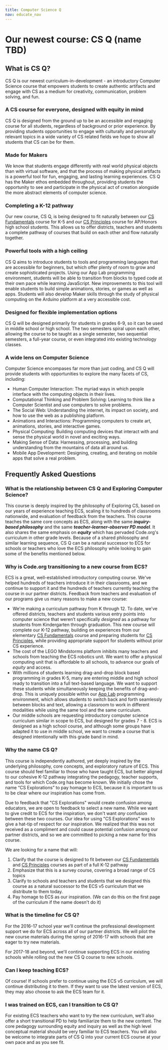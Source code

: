 ```yaml
---
title: Computer Science Q
nav: educate_nav
---
```


# Our newest course: CS Q (name TBD) #

## <a name="what"></a>What is CS Q?
CS Q is our newest curriculum-in-development - an introductory Computer Science course that empowers students to create authentic artifacts and engage with CS as a medium for creativity, communication, problem solving, and fun.

### <a name="equity"></a>A CS course for everyone, designed with equity in mind
CS Q is designed from the ground up to be an accessible and engaging course for all students, regardless of background or prior experience. By providing students opportunities to engage with culturally and personally relevant topics in a wide variety of CS related fields we hope to show all students that CS can be for them.

### <a name="maker"></a>Made for Makers
We know that students engage differently with real world physical objects than with virtual software, and that the process of making physical artifacts is a powerful tool for fun, engaging, and lasting learning experiences. CS Q has the Maker ethos embedded throughout, providing students the opportunity to see and participate in the physical act of creation alongside the more abstract elements of computer science.

### <a name="pathway"></a>Completing a K-12 pathway
Our new course, CS Q, is being designed to fit naturally between our [CS Fundamentals](/k5) course for K-5 and our [CS Principles](/csp) course for AP/Honors high school students. This allows us to offer districts, teachers and students a complete pathway of courses that build on each other and flow naturally together. 

### <a name="tools"></a>Powerful tools with a high ceiling
CS Q aims to introduce students to tools and programming languages that are accessible for beginners, but which offer plenty of room to grow and create sophisticated projects. Using our App Lab programming environment, students will be able to transition from blocks to typed code at their own pace while learning JavaScript. New improvements to this tool will enable students to build simple animations, stories, or games as well as apps. Students will also develop Maker skills through the study of physical computing on the Arduino platform  at a very accessible cost. 

### <a name="flexible"></a>Designed for flexible implementation options
CS Q will be designed primarily for students in grades 6-9, so it can be used in middle school or high school. The two semesters spiral upon each other, allowing the course to be taught as a single semester, two sequential semesters, a full-year course, or even integrated into existing technology classes.

### <a name="content"></a>A wide lens on Computer Science
Computer Science encompases far more than just coding, and CS Q will provide students with opportunities to explore the many facets of CS, including:

- Human Computer Interaction: The myriad ways in which people interface with the computing objects in their lives.
- Computational Thinking and Problem Solving: Learning to think like a Computer Scientist and use computers to solve problems.
- The Social Web: Understanding the internet, its impact on society, and how to use the web as a publishing platform.
- Animations and Interactions: Programming computers to create art, animations, stories, and interactive games.
- Physical Computing: Building computing devices that interact with and sense the physical world in novel and exciting ways.
- Making Sense of Data: Harnessing, processing, and building understanding from the mountains of data all around us.
- Mobile App Development: Designing, creating, and iterating on  mobile apps that solve a real problem.

## <a name="faq"></a>Frequently Asked Questions

### <a name="relationship"></a>What is the relationship between CS Q and Exploring Computer Science?

This course is deeply inspired by the philosophy of Exploring CS, based on our years of experience teaching ECS, scaling it to hundreds of classrooms nationwide, and evaluation of feedback from the teachers. This course teaches the same core concepts as ECS, along with the same _**inquiry-based philosophy**_ and the same _**teacher-learner-observer PD model**_. It also shares the same emphasis on _**equity**_ which has pervaded Code.org's curriculum in other grade levels. Because of a shared philosophy and similar learning sequence, CS Q can be a natural successor to ECS for schools or teachers who love the ECS philosophy while looking to gain some of the benefits mentioned below.

### <a name="transition"></a>Why is Code.org transitioning to a new course from ECS?

ECS is a great, well-established introductory computing course. We've helped hundreds of teachers introduce it in their classrooms, and we continue to support it and the hundreds of teachers currently teaching the course in our partner districts. Feedback from teachers and evaluation of our programs give us many reasons to make a new course:

- We're making a curriculum pathway from K through 12. To date, we’ve offered districts, teachers and students various entry points into computer science that weren’t specifically *designed* as a pathway for students from Kindergarten through graduation. This new course will complete our K-12 pathway, building on experiences from our elementary [CS Fundamentals](/educate/k5) course and preparing students for [CS Principles](/educate/csp), while providing appropriate support for students without prior CS experience.  
- The cost of the LEGO Mindstorms platform inhibits many teachers and schools from teaching the ECS robotics unit. We want to offer a physical computing unit that is affordable to all schools, to advance our goals of *equity* and access.
- With millions of students learning drag-and-drop block based programming in grades K-5, many are entering middle and high school ready to transition into a full text-based language. We want to support these students while simultaneously keeping the benefits of drag-and-drop. This is uniquely possible within our [App Lab](/applab) programming environment, which allows students to switch back and forth seamlessly between blocks and text, allowing a classroom to work in different modalities while using the same tool and the same curriculum.
- Our middle schools are requesting introductory computer science curriculum similar in scope to ECS, but designed for grades 7 - 8. ECS is designed as a high school course, and although some groups have adapted it to use in middle school, we want to create a course that is designed intentionally with this grade band in mind.


### <a name="name"></a>Why the name CS Q?

This course is independently authored, yet deeply inspired by the underlying philosophy, core concepts, and exploratory nature of ECS. This course should feel familiar to those who have taught ECS, but better aligned to our cohesive K-12 pathway integrating the pedagogy, teacher supports, and tools for which Code.org has become known. We initially chose the name “CS Explorations” to pay homage to ECS, because it is important to us to be clear where our inspiration has come from.

Due to feedback that "CS Explorations" would create confusion among educators, we are open to feedback to select a new name. While we want to give credit to ECS for the inspiration, we don't want *any* confusion between these two courses. Our idea for using "CS Explorations" was to give a hat-tip of respect for our inspiration. We realized that this was not received as a compliment and could cause potential confusion among our partner districts, and so we are committed to picking a new name for this course. 

We are looking for a name that will:

1. Clarify that the course is designed to fit between our [CS Fundamentals](/k5) and [CS Principles](/csp) courses as part of a full K-12 pathway
2. Emphasize that this is a survey course, covering a broad range of CS topics
2. Clarify to schools and teachers and students that we designed this course as a natural successor to the ECS v5 curriculum that we distribute to them today.
2. Pay homage to ECS as our inspiration. (We can do this on the first page of the curriculum if the name doesn't do it)

### <a name="timeline"></a>What is the timeline for CS Q?

For the 2016-17 school year we'll continue the professional development support we do for ECS across all of our partner districts.  We will pilot the new course materials during the spring of 2016-17 with schools that are eager to try new materials. 

For 2017-18 and beyond, we'll continue supporting ECS in our existing schools while rolling out the new CS Q course to new schools.

### <a name="teach-ecs"></a>Can I keep teaching ECS?

Of course! If schools prefer to continue using the ECS v5 curriculum, we will continue distributing it to them. If they want to use the latest version of ECS, they may also choose to ask the ECS team for it.

### I was trained on ECS, can I transition to CS Q?

For existing ECS teachers who want to try the new curriculum, we’ll also offer a short transitional PD to help familiarize them to the new content. The core pedagogy surrounding equity and inquiry as well as the high level conceptual material should be very familiar to ECS teachers. You will also be welcome to integrate parts of CS Q into your current ECS course at your own pace and as you see fit.

<!--
#### Can I pilot the new course?

We will be formally piloting the course with select groups in the Spring of the 16/17 school year - if you are interested in participating in this pilot please complete the application form here.

As lessons are completed we will also be publishing them on the website we invite anyone to try them out - both the lessons and any new tools or software - and let us know how it went.  Our desire is that the curriculum will be a living document and not something set in stone. We are open to changes or alternatives to lessons so please send us your feedback by using the forum.

#### How/Where can I get professional development for this course?

In-person professional development for the Code.org CSE course will be available for partner districts starting in Summer 2017.

#### How can I learn more about the progress of the curriculum?

We will be sending out regular status emails for members of the computer science education community who are interested in peeking under the hood as we actively work to develop the curriculum and tools for the course. [Sign up for future emails](http://code.org/educate/cse/CSEStatus_Signup).
-->
